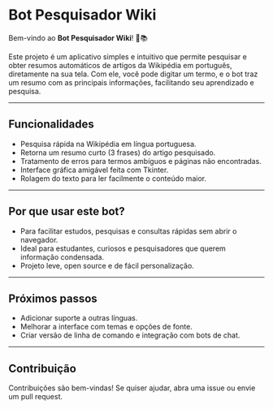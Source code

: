 # Bot Pesquisador Wiki

Bem-vindo ao **Bot Pesquisador Wiki**! 🤖📚

Este projeto é um aplicativo simples e intuitivo que permite pesquisar e obter resumos automáticos de artigos da Wikipédia em português, diretamente na sua tela. Com ele, você pode digitar um termo, e o bot traz um resumo com as principais informações, facilitando seu aprendizado e pesquisa.

---

## Funcionalidades

- Pesquisa rápida na Wikipédia em língua portuguesa.
- Retorna um resumo curto (3 frases) do artigo pesquisado.
- Tratamento de erros para termos ambíguos e páginas não encontradas.
- Interface gráfica amigável feita com Tkinter.
- Rolagem do texto para ler facilmente o conteúdo maior.

---

## Por que usar este bot?

- Para facilitar estudos, pesquisas e consultas rápidas sem abrir o navegador.
- Ideal para estudantes, curiosos e pesquisadores que querem informação condensada.
- Projeto leve, open source e de fácil personalização.

---

## Próximos passos

- Adicionar suporte a outras línguas.
- Melhorar a interface com temas e opções de fonte.
- Criar versão de linha de comando e integração com bots de chat.

---

## Contribuição

Contribuições são bem-vindas! Se quiser ajudar, abra uma issue ou envie um pull request.
